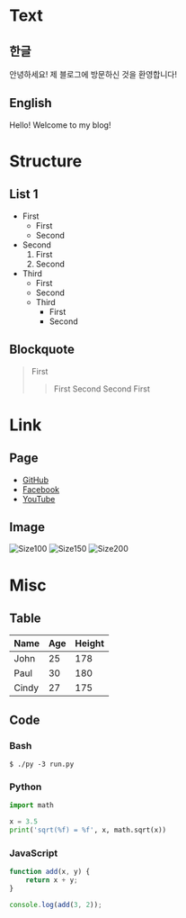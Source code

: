# Text
## 한글
안녕하세요! 제 블로그에 방문하신 것을 환영합니다!

## English
Hello! Welcome to my blog!

# Structure
## List 1
- First
  - First
  - Second
- Second
  1. First
  2. Second
- Third
  * First
  + Second
  - Third
    - First
    - Second

## Blockquote
> First
> > First
> > Second
> Second
> > First

# Link
## Page
- [GitHub](https://github.com/)
- [Facebook](http://facebook.com/)
- [YouTube](https://www.youtube.com/)

## Image
![Size100](https://via.placeholder.com/100)
![Size150](https://via.placeholder.com/150)
![Size200](https://via.placeholder.com/200)

# Misc
## Table

|Name|Age|Height|
|---|---|---|
|John|25|178|
|Paul|30|180|
|Cindy|27|175|

## Code
### Bash
```$ ./py -3 run.py```

### Python
```python
import math

x = 3.5
print('sqrt(%f) = %f', x, math.sqrt(x)) 
```

### JavaScript
```javascript
function add(x, y) {
    return x + y;
}

console.log(add(3, 2));
```

